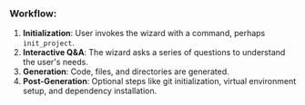 ### Workflow:

1. **Initialization**: User invokes the wizard with a command, perhaps `init_project`.
2. **Interactive Q&A**: The wizard asks a series of questions to understand the user's needs.
3. **Generation**: Code, files, and directories are generated.
4. **Post-Generation**: Optional steps like git initialization, virtual environment setup, and dependency installation.

